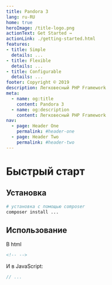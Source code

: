 ```yaml
---
title: Pandora 3
lang: ru-RU
home: true
heroImage: /title-logo.png
actionText: Get Started →
actionLink: ./getting-started.html
features:
- title: Simple
  details: ...
- title: Flexible
  details: ...
- title: Configurable
  details: ...
footer: Copyright © 2019
description: Легковесный PHP Framework
meta:
  - name: og:title
    content: Pandora 3
  - name: og:description
    content: Легковесный PHP Framework
nav:
  - page: Header One
    permalink: #header-one
  - page: Header Two
    permalink: #header-two
---
```


# Быстрый старт

## Установка

```bash
# установка с помощью composer
composer install ...
```

## Использование

В html

```html
<!-- -->
```

И в JavaScript:

```js
// ...
```
